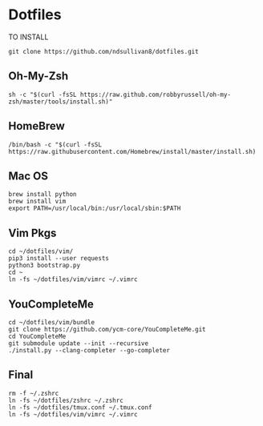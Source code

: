 # Dotfiles
TO INSTALL
```
git clone https://github.com/ndsullivan8/dotfiles.git
```

## Oh-My-Zsh

```
sh -c "$(curl -fsSL https://raw.github.com/robbyrussell/oh-my-zsh/master/tools/install.sh)"
```

## HomeBrew
```
/bin/bash -c "$(curl -fsSL https://raw.githubusercontent.com/Homebrew/install/master/install.sh)
```

## Mac OS
```
brew install python
brew install vim
export PATH=/usr/local/bin:/usr/local/sbin:$PATH
```

## Vim Pkgs
```
cd ~/dotfiles/vim/
pip3 install --user requests
python3 bootstrap.py
cd ~
ln -fs ~/dotfiles/vim/vimrc ~/.vimrc
```

## YouCompleteMe
```
cd ~/dotfiles/vim/bundle
git clone https://github.com/ycm-core/YouCompleteMe.git
cd YouCompleteMe
git submodule update --init --recursive
./install.py --clang-completer --go-completer
```

## Final
```
rm -f ~/.zshrc
ln -fs ~/dotfiles/zshrc ~/.zshrc
ln -fs ~/dotfiles/tmux.conf ~/.tmux.conf
ln -fs ~/dotfiles/vim/vimrc ~/.vimrc
```
